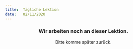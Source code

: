 ```yaml
---
title:  Tägliche Lektion
date:   02/11/2020
---
```


### <center>Wir arbeiten noch an dieser Lektion.</center>
<center>Bitte komme später zurück.</center>